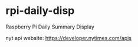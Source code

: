 # rpi-daily-disp
Raspberry Pi Daily Summary Display

nyt api website: https://developer.nytimes.com/apis

